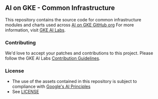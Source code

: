 ## AI on GKE - Common Infrastructure
This repository contains the source code for common infrastructure modules and charts used across [AI on GKE GitHub org](https://github.com/ai-on-gke)
For more information, visit [GKE AI Labs](https://gke-ai-labs.dev).

### Contributing
We'd love to accept your patches and contributions to this project. Please follow the GKE AI Labs [Contribution Guidelines](https://github.com/ai-on-gke/website/blob/main/CONTRIBUTING.md).

### License
* The use of the assets contained in this repository is subject to compliance with [Google's AI Principles](https://ai.google/responsibility/principles/)
* See [LICENSE](/LICENSE)
